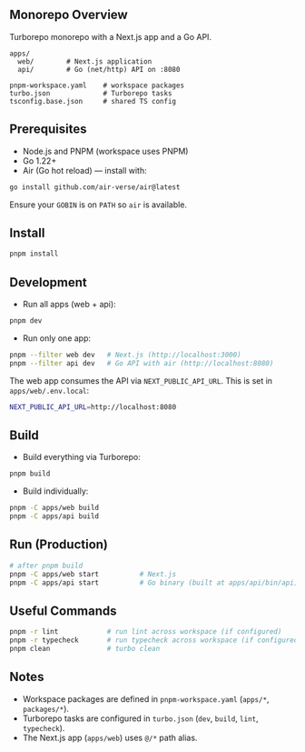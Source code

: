 ## Monorepo Overview

Turborepo monorepo with a Next.js app and a Go API.

```
apps/
  web/        # Next.js application
  api/        # Go (net/http) API on :8080

pnpm-workspace.yaml    # workspace packages
turbo.json             # Turborepo tasks
tsconfig.base.json     # shared TS config
```

## Prerequisites

- Node.js and PNPM (workspace uses PNPM)
- Go 1.22+
- Air (Go hot reload) — install with:

```bash
go install github.com/air-verse/air@latest
```

Ensure your `GOBIN` is on `PATH` so `air` is available.

## Install

```bash
pnpm install
```

## Development

- Run all apps (web + api):

```bash
pnpm dev
```

- Run only one app:

```bash
pnpm --filter web dev   # Next.js (http://localhost:3000)
pnpm --filter api dev   # Go API with air (http://localhost:8080)
```

The web app consumes the API via `NEXT_PUBLIC_API_URL`. This is set in `apps/web/.env.local`:

```bash
NEXT_PUBLIC_API_URL=http://localhost:8080
```

## Build

- Build everything via Turborepo:

```bash
pnpm build
```

- Build individually:

```bash
pnpm -C apps/web build
pnpm -C apps/api build
```

## Run (Production)

```bash
# after pnpm build
pnpm -C apps/web start          # Next.js
pnpm -C apps/api start          # Go binary (built at apps/api/bin/api)
```

## Useful Commands

```bash
pnpm -r lint            # run lint across workspace (if configured)
pnpm -r typecheck       # run typecheck across workspace (if configured)
pnpm clean              # turbo clean
```

## Notes

- Workspace packages are defined in `pnpm-workspace.yaml` (`apps/*`, `packages/*`).
- Turborepo tasks are configured in `turbo.json` (`dev`, `build`, `lint`, `typecheck`).
- The Next.js app (`apps/web`) uses `@/*` path alias.
